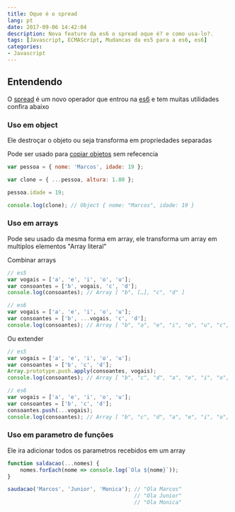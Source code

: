 ```yaml
---
title: Oque é o spread
lang: pt
date: 2017-09-06 14:42:04
description: Nova feature da es6 o spread oque é? e como usa-lo?.
tags: [Javascript, ECMAScript, Mudancas da es5 para a es6, es6]
categories: 
- Javascript
---
```

## Entendendo
O [spread](http://www.ecma-international.org/ecma-262/6.0/#sec-expressions) é um novo operador que entrou na [es6]() e tem muitas utilidades confira abaixo


### Uso em object

Ele destroçar o objeto ou seja transforma em propriedades separadas 

Pode ser usado para [copiar objetos](/pt/javascript/copiar-objetos-no-javascript/) sem refecencia

```javascript
var pessoa = { nome: 'Marcos', idade: 19 };

var clone = { ...pessoa, altura: 1.80 };

pessoa.idade = 19;

console.log(clone); // Object { nome: "Marcos", idade: 19 }
```

### Uso em arrays

Pode seu usado da mesma forma em array, ele transforma um array em multiplos elementos "Array literal"

Combinar arrays
```javascript
// es5
var vogais = ['a', 'e', 'i', 'o', 'u'];
var consoantes = ['b', vogais, 'c', 'd']; 
console.log(consoantes); // Array [ "b", […], "c", "d" ]

// es6
var vogais = ['a', 'e', 'i', 'o', 'u'];
var consoantes = ['b', ...vogais, 'c', 'd']; 
console.log(consoantes); // Array [ "b", "a", "e", "i", "o", "u", "c", "d" ]
```

Ou extender

```javascript
// es5
var vogais = ['a', 'e', 'i', 'o', 'u'];
var consoantes = ['b', 'c', 'd'];
Array.prototype.push.apply(consoantes, vogais);
console.log(consoantes); // Array [ "b", "c", "d", "a", "e", "i", "o", "u" ]

// es6
var vogais = ['a', 'e', 'i', 'o', 'u'];
var consoantes = ['b', 'c', 'd'];
consoantes.push(...vogais);
console.log(consoantes); // Array [ "b", "c", "d", "a", "e", "i", "o", "u" ]
```

### Uso em parametro de funções

Ele ira adicionar todos os parametros recebidos em um array

```javascript
function saldacao(...nomes) {
    nomes.forEach(nome => console.log(`Ola ${nome}`));
}

saudacao('Marcos', 'Junior', 'Monica'); // "Ola Marcos"
                                        // "Ola Junior"
                                        // "Ola Monica"
```